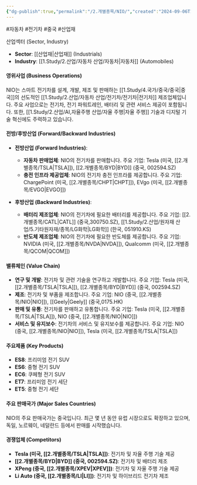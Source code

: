 ```yaml
---
{"dg-publish":true,"permalink":"/2.개별종목/NIO/","created":"2024-09-06T11:05:42.573+09:00","updated":"2025-08-12T16:32:59.056+09:00"}
---
```


#자동차 #전기차 #중국 #산업재 
   
산업섹터 (Sector, Industry)

- **Sector**: [[산업재\|산업재]] (Industrials)
- **Industry**: [[1.Study/2.산업/자동차 산업/자동차\|자동차]] (Automobiles)

#### 영위사업 (Business Operations)

NIO는 스마트 전기차를 설계, 개발, 제조 및 판매하는 [[1.Study/4.국가/중국/중국\|중국]]의 선도적인 [[1.Study/2.산업/자동차 산업/전기차/전기차\|전기차]] 제조업체입니다. 주요 사업으로는 전기차, 전기 파워트레인, 배터리 및 관련 서비스 제공이 포함됩니다. 또한, [[1.Study/2.산업/AI,자율주행 산업/자율 주행\|자율 주행]] 기술과 디지털 기술 혁신에도 주력하고 있습니다.

#### 전방/후방산업 (Forward/Backward Industries)

- **전방산업 (Forward Industries)**:
    - **자동차 판매업체**: NIO의 전기차를 판매합니다. 주요 기업: Tesla (미국, [[2.개별종목/TSLA\|TSLA]]), [[2.개별종목/BYD\|BYD]] (중국, 002594.SZ)
    - **충전 인프라 제공업체**: NIO의 전기차 충전 인프라를 제공합니다. 주요 기업: ChargePoint (미국, [[2.개별종목/CHPT\|CHPT]]), EVgo (미국, [[2.개별종목/EVGO\|EVGO]])

- **후방산업 (Backward Industries)**:
    - **배터리 제조업체**: NIO의 전기차에 필요한 배터리를 제공합니다. 주요 기업: [[2.개별종목/CATL\|CATL]] (중국,300750.SZ), [[1.Study/2.산업/원자재 산업/5.기타원자재/종목/LG화학\|LG화학]] (한국, 051910.KS)
    - **반도체 제조업체**: NIO의 전기차에 필요한 반도체를 제공합니다. 주요 기업: NVIDIA (미국, [[2.개별종목/NVDA\|NVDA]]), Qualcomm (미국, [[2.개별종목/QCOM\|QCOM]])

#### 밸류체인 (Value Chain)

- **연구 및 개발**: 전기차 및 관련 기술을 연구하고 개발합니다. 주요 기업: Tesla (미국, [[2.개별종목/TSLA\|TSLA]]), [[2.개별종목/BYD\|BYD]] (중국, 002594.SZ)
- **제조**: 전기차 및 부품을 제조합니다. 주요 기업: NIO (중국, [[2.개별종목/NIO\|NIO]]), [[Geely\|Geely]] (중국,0175.HK)
- **판매 및 유통**: 전기차를 판매하고 유통합니다. 주요 기업: Tesla (미국, [[2.개별종목/TSLA\|TSLA]]), NIO (중국, [[2.개별종목/NIO\|NIO]])
- **서비스 및 유지보수**: 전기차의 서비스 및 유지보수를 제공합니다. 주요 기업: NIO (중국, [[2.개별종목/NIO\|NIO]]), Tesla (미국, [[2.개별종목/TSLA\|TSLA]])

#### 주요제품 (Key Products)

- **ES8**: 프리미엄 전기 SUV
- **ES6**: 중형 전기 SUV
- **EC6**: 쿠페형 전기 SUV
- **ET7**: 프리미엄 전기 세단
- **ET5**: 중형 전기 세단

#### 주요 판매국가 (Major Sales Countries)

NIO의 주요 판매국가는 중국입니다. 최근 몇 년 동안 유럽 시장으로도 확장하고 있으며, 독일, 노르웨이, 네덜란드 등에서 판매를 시작했습니다.

#### 경쟁업체 (Competitors)

- **Tesla (미국, [[2.개별종목/TSLA\|TSLA]])**: 전기차 및 자율 주행 기술 제공
- **[[2.개별종목/BYD\|BYD]] (중국, 002594.SZ)**: 전기차 및 배터리 제조
- **XPeng (중국, [[2.개별종목/XPEV\|XPEV]])**: 전기차 및 자율 주행 기술 제공
- **Li Auto (중국, [[2.개별종목/LI\|LI]])**: 전기차 및 하이브리드 전기차 제조